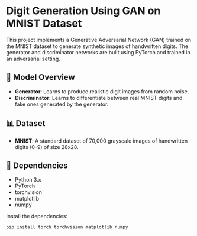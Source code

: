 # Digit Generation Using GAN on MNIST Dataset

This project implements a Generative Adversarial Network (GAN) trained on the MNIST dataset to generate synthetic images of handwritten digits. The generator and discriminator networks are built using PyTorch and trained in an adversarial setting.

## 🧠 Model Overview

- **Generator**: Learns to produce realistic digit images from random noise.
- **Discriminator**: Learns to differentiate between real MNIST digits and fake ones generated by the generator.

## 📊 Dataset

- **MNIST**: A standard dataset of 70,000 grayscale images of handwritten digits (0-9) of size 28x28.

## 🔧 Dependencies

- Python 3.x
- PyTorch
- torchvision
- matplotlib
- numpy

Install the dependencies:
```bash
pip install torch torchvision matplotlib numpy
